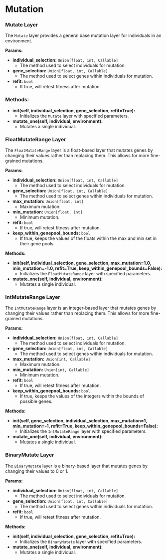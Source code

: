 # Mutation

### Mutate Layer

The `Mutate` layer provides a general base mutation layer for individuals in an environment.

**Params:**

* **individual\_selection:** `Union[float, int, Callable]`
  * The method used to select individuals for mutation.
* **gene\_selection:** `Union[float, int, Callable]`
  * The method used to select genes within individuals for mutation.
* **refit:** `bool`
  * If true, will retest fitness after mutation.

### **Methods:**

* **init(self, individual\_selection, gene\_selection, refit=True):**
  * Initializes the `Mutate` layer with specified parameters.
* **mutate\_one(self, individual, environment):**
  * Mutates a single individual.

### FloatMutateRange Layer

The `FloatMutateRange` layer is a float-based layer that mutates genes by changing their values rather than replacing them. This allows for more fine-grained mutations.

**Params:**

* **individual\_selection:** `Union[float, int, Callable]`
  * The method used to select individuals for mutation.
* **gene\_selection:** `Union[float, int, Callable]`
  * The method used to select genes within individuals for mutation.
* **max\_mutation:** `Union[float, int]`
  * Maximum mutation.
* **min\_mutation:** `Union[float, int]`
  * Minimum mutation.
* **refit:** `bool`
  * If true, will retest fitness after mutation.
* **keep\_within\_genepool\_bounds:** `bool`
  * If true, keeps the values of the floats within the max and min set in their gene pools.

**Methods:**

* **init(self, individual\_selection, gene\_selection, max\_mutation=1.0, min\_mutation=-1.0, refit=True, keep\_within\_genepool\_bounds=False):**
  * Initializes the `FloatMutateRange` layer with specified parameters.
* **mutate\_one(self, individual, environment):**
  * Mutates a single individual.

### IntMutateRange Layer

The `IntMutateRange` layer is an integer-based layer that mutates genes by changing their values rather than replacing them. This allows for more fine-grained mutations.

**Params:**

* **individual\_selection:** `Union[float, int, Callable]`
  * The method used to select individuals for mutation.
* **gene\_selection:** `Union[float, int, Callable]`
  * The method used to select genes within individuals for mutation.
* **max\_mutation:** `Union[int, Callable]`
  * Maximum mutation.
* **min\_mutation:** `Union[int, Callable]`
  * Minimum mutation.
* **refit:** `bool`
  * If true, will retest fitness after mutation.
* **keep\_within\_genepool\_bounds:** `bool`
  * If true, keeps the values of the integers within the bounds of possible genes.

**Methods:**

* **init(self, gene\_selection, individual\_selection, max\_mutation=1, min\_mutation=-1, refit=True, keep\_within\_genepool\_bounds=False):**
  * Initializes the `IntMutateRange` layer with specified parameters.
* **mutate\_one(self, individual, environment):**
  * Mutates a single individual.

### BinaryMutate Layer

The `BinaryMutate` layer is a binary-based layer that mutates genes by changing their values to 0 or 1.

**Params:**

* **individual\_selection:** `Union[float, int, Callable]`
  * The method used to select individuals for mutation.
* **gene\_selection:** `Union[float, int, Callable]`
  * The method used to select genes within individuals for mutation.
* **refit:** `bool`
  * If true, will retest fitness after mutation.

**Methods:**

* **init(self, individual\_selection, gene\_selection, refit=True):**
  * Initializes the `BinaryMutate` layer with specified parameters.
* **mutate\_one(self, individual, environment):**
  * Mutates a single individual.
